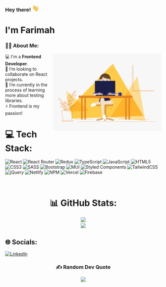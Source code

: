 ### Hey there! <img width="22" height="22" src="wave.gif">

# I'm Farimah

### 👩‍💻  About Me:

<img align="right" width="350" height="250" src="coding-girl.gif">

💻  I'm a <b>Frontend Developer</b>.<br>👯 I’m looking to collaborate on React projects.<br>🌱 I’m currently in the process of learning more about testing libraries.<br>⚡ Frontend is my passion!


# 💻 Tech Stack:
![React](https://img.shields.io/badge/react-%2320232a.svg?style=flat&logo=react&logoColor=%2361DAFB) ![React Router](https://img.shields.io/badge/React_Router-CA4245?style=flat&logo=react-router&logoColor=white) ![Redux](https://img.shields.io/badge/redux-%23593d88.svg?style=flat&logo=redux&logoColor=white) ![TypeScript](https://img.shields.io/badge/typescript-%23007ACC.svg?style=flat&logo=typescript&logoColor=white) ![JavaScript](https://img.shields.io/badge/javascript-%23323330.svg?style=flat&logo=javascript&logoColor=%23F7DF1E) ![HTML5](https://img.shields.io/badge/html5-%23E34F26.svg?style=flat&logo=html5&logoColor=white) ![CSS3](https://img.shields.io/badge/css3-%231572B6.svg?style=flat&logo=css3&logoColor=white) ![SASS](https://img.shields.io/badge/SASS-hotpink.svg?style=flat&logo=SASS&logoColor=white) ![Bootstrap](https://img.shields.io/badge/bootstrap-%23563D7C.svg?style=flat&logo=bootstrap&logoColor=white) ![MUI](https://img.shields.io/badge/MUI-%230081CB.svg?style=flat&logo=material-ui&logoColor=white) ![Styled Components](https://img.shields.io/badge/styled--components-DB7093?style=flat&logo=styled-components&logoColor=white) ![TailwindCSS](https://img.shields.io/badge/tailwindcss-%2338B2AC.svg?style=flat&logo=tailwind-css&logoColor=white) ![jQuery](https://img.shields.io/badge/jquery-%230769AD.svg?style=flat&logo=jquery&logoColor=white) ![Netlify](https://img.shields.io/badge/netlify-%23000000.svg?style=flat&logo=netlify&logoColor=#00C7B7) ![NPM](https://img.shields.io/badge/NPM-%23000000.svg?style=flat&logo=npm&logoColor=white) ![Vercel](https://img.shields.io/badge/vercel-%23000000.svg?style=flat&logo=vercel&logoColor=white) ![Firebase](https://img.shields.io/badge/firebase-%23039BE5.svg?style=flat&logo=firebase) 

<div align="center">

<br>

# 📊 GitHub Stats:
![](https://github-readme-stats.vercel.app/api?username=farimah71&theme=radical&hide_border=false&include_all_commits=false&count_private=true)<br/>
![](https://github-readme-stats.vercel.app/api/top-langs/?username=farimah71&theme=radical&hide_border=false&include_all_commits=false&count_private=true&layout=compact)

</div>

## 🌐 Socials:
[![LinkedIn](https://img.shields.io/badge/LinkedIn-%230077B5.svg?logo=linkedin&logoColor=white)](https://linkedin.com/in/farimah-fti) 

<div align="center">

### ✍️ Random Dev Quote
![](https://quotes-github-readme.vercel.app/api?type=vetical&theme=gruvbox)

</div>

<!-- Proudly created with GPRM ( https://gprm.itsvg.in ) -->
<!---
Farimah71/Farimah71 is a ✨ special ✨ repository because its `README.md` (this file) appears on your GitHub profile.
You can click the Preview link to take a look at your changes.
--->
